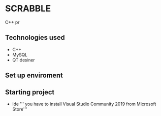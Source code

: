 # SCRABBLE
C++ pr
## Technologies used
- C++
- MySQL
- QT desiner
## Set up enviroment

## Starting project
- ide 
 ''' you have to install  Visual Studio Community 2019 from Microsoft Store'''
